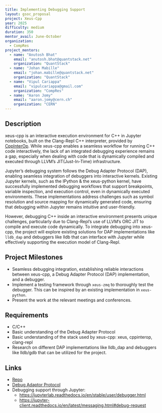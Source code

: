 ```yaml
---
title: Implementing Debugging Support
layout: gsoc_proposal
project: Xeus-Cpp
year: 2025
difficulty: medium
duration: 350
mentor_avail: June-October
organization:
  - CompRes
project_mentors:
  - name: "Anutosh Bhat"
    email: "anutosh.bhat@quantstack.net"
    organization: "QuantStack"
  - name: "Johan Mabille"
    email: "johan.mabille@quantstack.net"
    organization: "QuantStack"
  - name: "Vipul Cariappa"
    email: "vipulcariappa@gmail.com"
    organization: "CompRes"
  - name: "Aaron Jomy"
    email: "aaron.jomy@cern.ch"
    organization: "CERN"
---
```


## Description

xeus-cpp is an interactive execution environment for C++ in Jupyter notebooks, built on the Clang-Repl C++ interpreter, provided by [CppInterOp](https://github.com/compiler-research/CppInterOp/). While xeus-cpp enables a seamless workflow for running C++ code interactively, the lack of an integrated debugging experience remains a gap, especially when dealing with code that is dynamically compiled and executed through LLVM’s JIT(Just-In-Time) infrastructure.

Jupyter’s debugging system follows the Debug Adapter Protocol (DAP), enabling seamless integration of debuggers into interactive kernels. Existing Jupyter kernels, such as the IPython & the xeus-python kernel, have successfully implemented debugging workflows that support breakpoints, variable inspection, and execution control, even in dynamically executed environments. These implementations address challenges such as symbol resolution and source mapping for dynamically generated code, ensuring that debugging within Jupyter remains intuitive and user-friendly.

However, debugging C++ inside an interactive environment presents unique challenges, particularly due to Clang-Repl’s use of LLVM’s ORC JIT to compile and execute code dynamically. To integrate debugging into xeus-cpp, the project will explore existing solutions for DAP implementations like `lldb_dap` and debuggers like lldb that can interface with Jupyter while effectively supporting the execution model of Clang-Repl.

## Project Milestones

* Seamless debugging integration, establishing reliable interactions between xeus-cpp, a Debug Adapter Protocol (DAP) implementation, and a debugger.
* Implement a testing framework through `xeus-zmq` to thoroughly test the debugger. This can be inspired by an existing implementation in `xeus-python`. 
* Present the work at the relevant meetings and conferences.

## Requirements

* C/C++
* Basic understanding of the Debug Adapter Protocol
* Basic understanding of the stack used by xeus-cpp: xeus, cppinterop, clang-repl
* Research on different DAP implementations like lldb_dap and debuggers like lldb/gdb that can be utilized for the project.

## Links
* [Repo](https://github.com/compiler-research/xeus-cpp)
* [Debug Adaptor Protocol](https://microsoft.github.io/debug-adapter-protocol/)
* Debugging support through Jupyter:
    - https://jupyterlab.readthedocs.io/en/stable/user/debugger.html
    - https://jupyter-client.readthedocs.io/en/latest/messaging.html#debug-request